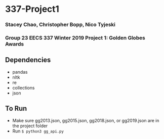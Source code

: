 # 337-Project1
### Stacey Chao, Christopher Bopp, Nico Tyjeski
### Group 23 EECS 337 Winter 2019 Project 1: Golden Globes Awards

## Dependencies
- pandas
- nltk
- re
- collections
- json

## To Run
- Make sure gg2013.json, gg2015.json, gg2018.json, or gg2019.json are in the project folder
- Run `$ python3 gg_api.py`
